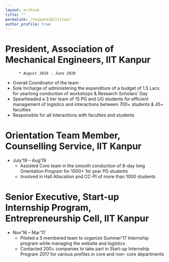 ```yaml
---
layout: archive
title: ""
permalink: /responsibilities/
author_profile: true
---
```


President, Association of Mechanical Engineers, IIT Kanpur
======
          * August 2019 - June 2020
* Overall Coordinator of the team
* Sole Incharge of administering the expenditure of a budget of 1.5 Lacs for yearlong conduction of workshops & Research Scholars’ Day
*	Spearheaded a 3 tier team of 15 PG and UG students for efficient management of logistics and interactions between 700+ students & 45+ faculties
*	Responsible for all interactions with faculties and students
  
Orientation Team Member, Counselling Service, IIT Kanpur
======
* July’19 – Aug’19
  * Assisted Core team in the smooth conduction of 8-day long Orientation Program for 1000+ 1st  year PG students
  * Involved in Hall Allocation and CC-PI of more than 1000 students


Senior Executive, Start-up Internship Program, Entrepreneurship Cell, IIT Kanpur
======
* Nov’16 – Mar’17
  * Piloted a 5 membered team to organize Summer’17 Internship program while managing the website and logistics
  * Contacted 200+ companies to take part in Start-up Internship Program 2017 for various profiles in core and non- core departments



<!--
{% include base_path %}

{% for post in site.responsibilities reversed %}
  {% include archive-single.html %}
{% endfor %} -->
